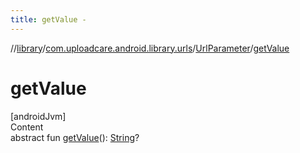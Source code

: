 ```yaml
---
title: getValue -
---
```

//[library](../../index.md)/[com.uploadcare.android.library.urls](../index.md)/[UrlParameter](index.md)/[getValue](get-value.md)



# getValue  
[androidJvm]  
Content  
abstract fun [getValue](get-value.md)(): [String](https://kotlinlang.org/api/latest/jvm/stdlib/kotlin/-string/index.html)?  



